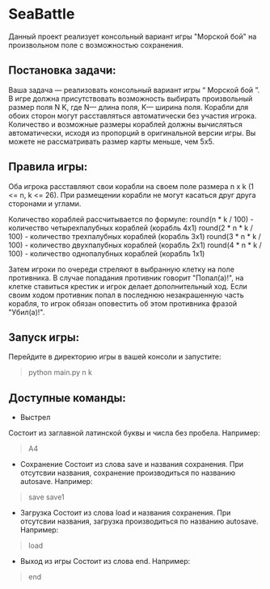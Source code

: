 # SeaBattle
Данный проект реализует консольный вариант игры "Морской бой" на произвольном поле с возможностью сохранения.

## Постановка задачи:

Ваша задача   — реализовать консольный вариант игры “   Морской бой   ”. 
В игре должна присутствовать возможность выбирать произвольный размер поля N K, где N— длина поля, K— ширина поля.
Корабли для обоих сторон могут расставляться автоматически без участия игрока. 
Количество и возможные размеры кораблей должны вычисляться автоматически, исходя из пропорций в оригинальной версии игры. Вы можете не рассматривать размер карты меньше, чем 5x5. 

## Правила игры:
   
Оба игрока расставляют свои корабли на своем поле размера n x k (1 <= n, k <= 26). При размещении корабли не могут касаться друг друга сторонами и углами.

Количество кораблей рассчитывается по формуле:
round(n * k / 100) - количество четырехпалубных кораблей (корабль 4x1)
round(2 * n * k / 100) - количество трехпалубных кораблей (корабль 3x1)
round(3 * n * k / 100) - количество двухпалубных кораблей (корабль 2x1)
round(4 * n * k / 100) - количество однопалубных кораблей (корабль 1x1)

Затем игроки по очереди стреляют в выбранную клетку на поле противника.
В случае попадания противник говорит "Попал(а)!", на клетке ставиться крестик и игрок делает дополнительный ход.
Если своим ходом противник попал в последнюю незакрашенную часть корабля, то игрок обязан оповестить об этом противника фразой "Убил(а)!".

## Запуск игры:

Перейдите в директорию игры в вашей консоли и запустите:

> python main.py n k

## Доступные команды:

+ Выстрел

Состоит из заглавной латинской буквы и числа без пробела. Например:
>A4
+ Сохранение
Состоит из слова save и названия сохранения. При отсутсвии названия, сохранение производиться по названию autosave. Например:
>save save1
+ Загрузка
Состоит из слова load и названия сохранения. При отсутсвии названия, загрузка производиться по названию autosave. Например:
>load
+ Выход из игры
Состоит из слова end. Например:
>end
 

